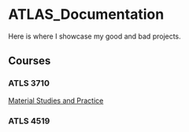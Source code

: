 # ATLAS_Documentation

Here is where I showcase my good and bad projects.

## Courses

### ATLS 3710

[Material Studies and Practice](https://github.com/JoshPattani/ATLAS_Documentation/html/ATLS3710_Content.html)

### ATLS 4519
